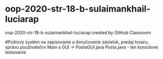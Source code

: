 # oop-2020-str-18-b-sulaimankhail-luciarap
oop-2020-str-18-b-sulaimankhail-luciarap created by GitHub Classroom

#Poštový systém na zapisovanie a doručovanie zásielok, predaj tovaru, správu používateľov
Main s GUI -> PostaGUI.java
Posta.java - len konzolové testovanie